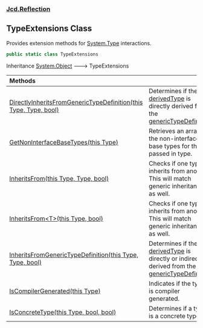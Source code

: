 ### [Jcd.Reflection](Jcd.Reflection.md 'Jcd.Reflection')

## TypeExtensions Class

Provides extension methods for [System.Type](https://docs.microsoft.com/en-us/dotnet/api/System.Type 'System.Type')
interactions.

```csharp
public static class TypeExtensions
```

Inheritance [System.Object](https://docs.microsoft.com/en-us/dotnet/api/System.Object 'System.Object') &#129106;
TypeExtensions

| Methods                                                                                                                                                                                                                                                                                         |                                                                                                                                                                                                                                                                                                                                                                                                                                                                                                                                                                                                                                                                                                                                                                                                                                        |
|:------------------------------------------------------------------------------------------------------------------------------------------------------------------------------------------------------------------------------------------------------------------------------------------------|:---------------------------------------------------------------------------------------------------------------------------------------------------------------------------------------------------------------------------------------------------------------------------------------------------------------------------------------------------------------------------------------------------------------------------------------------------------------------------------------------------------------------------------------------------------------------------------------------------------------------------------------------------------------------------------------------------------------------------------------------------------------------------------------------------------------------------------------|
| [DirectlyInheritsFromGenericTypeDefinition(this Type, Type, bool)](Jcd.Reflection.TypeExtensions.DirectlyInheritsFromGenericTypeDefinition(thisSystem.Type,System.Type,bool).md 'Jcd.Reflection.TypeExtensions.DirectlyInheritsFromGenericTypeDefinition(this System.Type, System.Type, bool)') | Determines if the [derivedType](Jcd.Reflection.TypeExtensions.DirectlyInheritsFromGenericTypeDefinition(thisSystem.Type,System.Type,bool).md#Jcd.Reflection.TypeExtensions.DirectlyInheritsFromGenericTypeDefinition(thisSystem.Type,System.Type,bool).derivedType 'Jcd.Reflection.TypeExtensions.DirectlyInheritsFromGenericTypeDefinition(this System.Type, System.Type, bool).derivedType') is directly derived from the [genericTypeDefinition](Jcd.Reflection.TypeExtensions.DirectlyInheritsFromGenericTypeDefinition(thisSystem.Type,System.Type,bool).md#Jcd.Reflection.TypeExtensions.DirectlyInheritsFromGenericTypeDefinition(thisSystem.Type,System.Type,bool).genericTypeDefinition 'Jcd.Reflection.TypeExtensions.DirectlyInheritsFromGenericTypeDefinition(this System.Type, System.Type, bool).genericTypeDefinition') |
| [GetNonInterfaceBaseTypes(this Type)](Jcd.Reflection.TypeExtensions.GetNonInterfaceBaseTypes(thisSystem.Type).md 'Jcd.Reflection.TypeExtensions.GetNonInterfaceBaseTypes(this System.Type)')                                                                                                    | Retrieves an array of the non-interface base types for the<br/>passed in type.                                                                                                                                                                                                                                                                                                                                                                                                                                                                                                                                                                                                                                                                                                                                                         |
| [InheritsFrom(this Type, Type, bool)](Jcd.Reflection.TypeExtensions.InheritsFrom(thisSystem.Type,System.Type,bool).md 'Jcd.Reflection.TypeExtensions.InheritsFrom(this System.Type, System.Type, bool)')                                                                                        | Checks if one type inherits from another. This will match generic inheritance as well.                                                                                                                                                                                                                                                                                                                                                                                                                                                                                                                                                                                                                                                                                                                                                 |
| [InheritsFrom&lt;T&gt;(this Type, bool)](Jcd.Reflection.TypeExtensions.InheritsFrom_T_(thisSystem.Type,bool).md 'Jcd.Reflection.TypeExtensions.InheritsFrom<T>(this System.Type, bool)')                                                                                                        | Checks if one type inherits from another. This will match generic inheritance as well.                                                                                                                                                                                                                                                                                                                                                                                                                                                                                                                                                                                                                                                                                                                                                 |
| [InheritsFromGenericTypeDefinition(this Type, Type, bool)](Jcd.Reflection.TypeExtensions.InheritsFromGenericTypeDefinition(thisSystem.Type,System.Type,bool).md 'Jcd.Reflection.TypeExtensions.InheritsFromGenericTypeDefinition(this System.Type, System.Type, bool)')                         | Determines if the [derivedType](Jcd.Reflection.TypeExtensions.InheritsFromGenericTypeDefinition(thisSystem.Type,System.Type,bool).md#Jcd.Reflection.TypeExtensions.InheritsFromGenericTypeDefinition(thisSystem.Type,System.Type,bool).derivedType 'Jcd.Reflection.TypeExtensions.InheritsFromGenericTypeDefinition(this System.Type, System.Type, bool).derivedType') is directly or indirectly derived from the [genericTypeDefinition](Jcd.Reflection.TypeExtensions.InheritsFromGenericTypeDefinition(thisSystem.Type,System.Type,bool).md#Jcd.Reflection.TypeExtensions.InheritsFromGenericTypeDefinition(thisSystem.Type,System.Type,bool).genericTypeDefinition 'Jcd.Reflection.TypeExtensions.InheritsFromGenericTypeDefinition(this System.Type, System.Type, bool).genericTypeDefinition')                                   |
| [IsCompilerGenerated(this Type)](Jcd.Reflection.TypeExtensions.IsCompilerGenerated(thisSystem.Type).md 'Jcd.Reflection.TypeExtensions.IsCompilerGenerated(this System.Type)')                                                                                                                   | Indicates if the type is compiler generated.                                                                                                                                                                                                                                                                                                                                                                                                                                                                                                                                                                                                                                                                                                                                                                                           |
| [IsConcreteType(this Type, bool, bool)](Jcd.Reflection.TypeExtensions.IsConcreteType(thisSystem.Type,bool,bool).md 'Jcd.Reflection.TypeExtensions.IsConcreteType(this System.Type, bool, bool)')                                                                                                | Determines if a type is a concrete type.                                                                                                                                                                                                                                                                                                                                                                                                                                                                                                                                                                                                                                                                                                                                                                                               |
